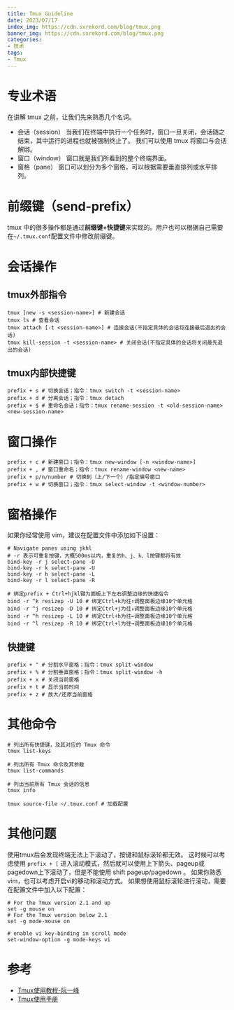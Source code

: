 ```yaml
---
title: Tmux Guideline
date: 2023/07/17
index_img: https://cdn.sxrekord.com/blog/tmux.png
banner_img: https://cdn.sxrekord.com/blog/tmux.png
categories:
- 技术
tags:
- Tmux
---
```


# 专业术语
在讲解 tmux 之前，让我们先来熟悉几个名词。
- 会话（session）
当我们在终端中执行一个任务时，窗口一旦关闭，会话随之结束，其中运行的进程也就被强制终止了。
我们可以使用 tmux 将窗口与会话解绑。
- 窗口（window）
窗口就是我们所看到的整个终端界面。
- 窗格（pane）
窗口可以划分为多个窗格，可以根据需要垂直排列或水平排列。

# 前缀键（send-prefix）
tmux 中的很多操作都是通过**前缀键+快捷键**来实现的。用户也可以根据自己需要在`~/.tmux.conf`配置文件中修改前缀键。
# 会话操作
## tmux外部指令

```shell
tmux [new -s <session-name>] # 新建会话
tmux ls # 查看会话
tmux attach [-t <session-name>] # 连接会话(不指定具体的会话将连接最后退出的会话)
tmux kill-session -t <session-name> # 关闭会话(不指定具体的会话将关闭最先退出的会话)
```

## tmux内部快捷键

```shell
prefix + s # 切换会话；指令：tmux switch -t <session-name>
prefix + d # 分离会话；指令：tmux detach
prefix + $ # 重命名会话；指令：tmux rename-session -t <old-session-name> <new-session-name>
```


# 窗口操作

```shell
prefix + c # 新建窗口；指令：tmux new-window [-n <window-name>]
prefix + , # 窗口重命名；指令：tmux rename-window <new-name>
prefix + p/n/number # 切换到（上/下一个）/指定编号窗口
prefix + w # 切换窗口；指令：tmux select-window -t <window-number>
```

# 窗格操作

如果你经常使用 vim，建议在配置文件中添加如下设置：
```tmux
# Navigate panes using jkhl
# -r 表示可重复按键，大概500ms以内，重复的h、j、k、l按键都将有效
bind-key -r j select-pane -D
bind-key -r k select-pane -U
bind-key -r h select-pane -L
bind-key -r l select-pane -R

# 绑定prefix + Ctrl+hjkl键为面板上下左右调整边缘的快捷指令
bind -r ^k resizep -U 10 # 绑定Ctrl+k为往↑调整面板边缘10个单元格
bind -r ^j resizep -D 10 # 绑定Ctrl+j为往↓调整面板边缘10个单元格
bind -r ^h resizep -L 10 # 绑定Ctrl+h为往←调整面板边缘10个单元格
bind -r ^l resizep -R 10 # 绑定Ctrl+l为往→调整面板边缘10个单元格
```

## 快捷键

```shell
prefix + " # 分割水平窗格；指令：tmux split-window 
prefix + % # 分割垂直窗格；指令：tmux split-window -h
prefix + x # 关闭当前窗格
prefix + t # 显示当前时间
prefix + z # 放大/还原当前窗格
```

# 其他命令

```shell
# 列出所有快捷键，及其对应的 Tmux 命令
tmux list-keys

# 列出所有 Tmux 命令及其参数
tmux list-commands

# 列出当前所有 Tmux 会话的信息
tmux info

tmux source-file ~/.tmux.conf # 加载配置
```

# 其他问题
使用tmux后会发现终端无法上下滚动了，按键和鼠标滚轮都无效。
这时候可以考虑使用 `prefix + [` 进入滚动模式，然后就可以使用上下箭头、pageup或pagedown上下滚动了，但是不能使用 shift pageup/pagedown 。
如果你熟悉vim，也可以考虑开启vi的移动和滚动方式。
如果想使用鼠标滚轮进行滚动，需要在配置文件中加入以下配置：

```plain
# For the Tmux version 2.1 and up
set -g mouse on
# For the Tmux version below 2.1
set -g mode-mouse on

# enable vi key-binding in scroll mode
set-window-option -g mode-keys vi
```


# 参考
- [Tmux使用教程-阮一峰](https://www.ruanyifeng.com/blog/2019/10/tmux.html)
- [Tmux使用手册](http://louiszhai.github.io/2017/09/30/tmux/)
